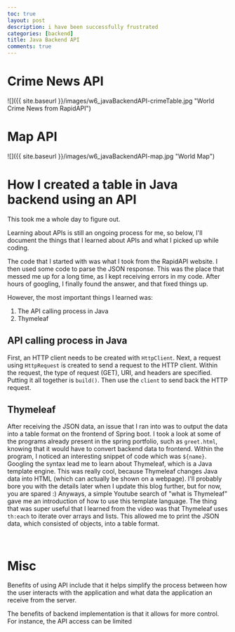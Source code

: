 ```yaml
---
toc: true
layout: post
description: i have been successfully frustrated
categories: [backend]
title: Java Backend API
comments: true
---
```


# Crime News API

![]({{ site.baseurl }}/images/w6_javaBackendAPI-crimeTable.jpg "World Crime News from RapidAPI")

# Map API
![]({{ site.baseurl }}/images/w6_javaBackendAPI-map.jpg "World Map")


# How I created a table in Java backend using an API 

This took me a whole day to figure out. 

Learning about APIs is still an ongoing process for me, so below, I'll document the things that I learned about APIs and what I picked up while coding. 

The code that I started with was what I took from the RapidAPI website. I then used some code to parse the JSON response. This was the place that messed me up for a long time, as I kept receiving errors in my code. After hours of googling, I finally found the answer, and that fixed things up. 

However, the most important things I learned was:
1. The API calling process in Java
2. Thymeleaf

## API calling process in Java

First, an HTTP client needs to be created with `HttpClient`. Next, a request using `HttpRequest` is created to send a request to the HTTP client. Within the request, the type of request (GET), URI, and headers are specified. Putting it all together is `build()`. Then use the `client` to send back the HTTP request. 

## Thymeleaf

After receiving the JSON data, an issue that I ran into was to output the data into a table format on the frontend of Spring boot. I took a look at some of the programs already present in the spring portfolio, such as `greet.html`, knowing that it would have to convert backend data to frontend. Within the program, I noticed an interesting snippet of code which was `${name}`. Googling the syntax lead me to learn about Thymeleaf, which is a Java template engine. This was really cool, because Thymeleaf changes Java data into HTML (which can actually be shown on a webpage). I'll probably bore you with the details later when I update this blog further, but for now, you are spared :) Anyways, a simple Youtube search of "what is Thymeleaf" gave me an introduction of how to use this template language. The thing that was super useful that I learned from the video was that Thymeleaf uses `th:each` to iterate over arrays and lists. This allowed me to print the JSON data, which consisted of objects, into a table format. 

<br>

# Misc
Benefits of using API include that it helps simplify the process between how the user interacts with the application and what data the application an receive from the server. 

The benefits of backend implementation is that it allows for more control. For instance, the API access can be limited 